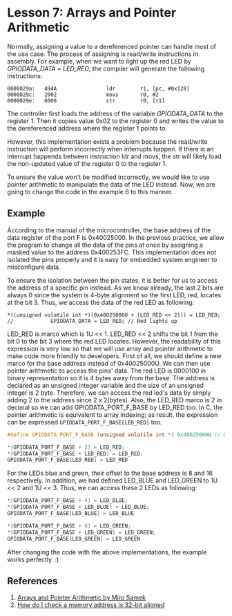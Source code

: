 # Lesson 7: Arrays and Pointer Arithmetic

Normally, assigning a value to a dereferenced pointer can handle most of the use case. The process of assigning is read/write instructions in assembly. For example, when we want to light up the red LED by *GPIODATA_DATA = LED_RED*, the compiler will generate the following instructions:

```assembly
0000029a:   494A                ldr        r1, [pc, #0x128]
0000029c:   2002                movs       r0, #2
0000029e:   6008                str        r0, [r1]
```

The controller first loads the address of the variable *GPIODATA_DATA* to the register 1. Then it copies value 0x02 to the register 0 and writes the value to the dereferenced address where the register 1 points to.

However, this implementation exists a problem because the read/write instruction will perform incorrectly when interrupts happen. If there is an interrupt happends between instruction ldr and movs, the str will likely load the non-updated value of the register 0 to the register 1.

To ensure the value won't be modified incorrectly, we would like to use pointer arithmetic to manipulate the data of the LED instead. Now, we are going to change the code in the example 6 to this manner.

## Example

According to the manual of the microcontroller, the base address of the data register of the port F is 0x40025000. In the previous practice, we allow the program to change all the data of the pins at once by assigning a masked value to the address 0x400253FC. This implementation does not isolated the pins properly and it is easy for embedded system engineer to misconfigure data.  

To ensure the isolation between the pin states, it is better for us to access the address of a specific pin instead. As we know already, the last 2 bits are always 0 since the system is 4-byte alignment so the first LED, red, locates at the bit 3. Thus, we access the data of the red LED as following:

```assembly
*((unsigned volatile int *)(0x40025000U + (LED_RED << 2))) = LED_RED;
//            GPIODATA_DATA = LED_RED; // Red lights up

``` 

LED_RED is marco which is 1U << 1. LED_RED << 2 shifts the bit 1 from the bit 0 to the bit 3 where the red LED locates. However, the readability of this expression is very low so that we will use array and pointer arithmetic to make code more friendly to developers. First of all, we should define a new marco for the base address instead of 0x40025000U. We can then use pointer arithmetic to access the pins' data. The red LED is 0000100 in binary representation so it is 4 bytes away from the base. The address is declared as an unsigned integer variable and the size of an unsigned integer is 2 byte. Therefore, we can access the red led's data by simply adding 2 to the address since 2 x 2(bytes). Also, the LED_RED marco is 2 in decimal so we can add GPIODATA_PORT_F_BASE by LED_RED too. In C, the pointer arithmetic is equivalent to array indexing; as result, the expression can be expressed `GPIODATA_PORT_F_BASE[LED_RED]` too.  

```c
#define GPIODATA_PORT_F_BASE (unsigned volatile int *) 0x40025000U // Define marco for the base address

*(GPIODATA_PORT_F_BASE + 2) = LED_RED;
*(GPIODATA_PORT_F_BASE + LED_RED) = LED_RED;
GPIODATA_PORT_F_BASE[LED_RED] = LED_RED
```

For the LEDs blue and green, their offset to the base address is 8 and 16 respectively. In addition, we had defined LED_BLUE and LED_GREEN to 1U << 2 and 1U << 3. Thus, we can access these 2 LEDs as following:

```c
*(GPIODATA_PORT_F_BASE + 4) = LED_BLUE;
*(GPIODATA_PORT_F_BASE + LED_BLUE) = LED_BLUE;
GPIODATA_PORT_F_BASE[LED_BLUE] = LED_BLUE

*(GPIODATA_PORT_F_BASE + 8) = LED_GREEN;
*(GPIODATA_PORT_F_BASE + LED_GREEN) = LED_GREEN;
GPIODATA_PORT_F_BASE[LED_GREEN] = LED_GREEN
```

After changing the code with the above implementations, the example works perfectly. :)


## References
1. [Arrays and Pointer Arithmetic by Miro Samek](https://www.youtube.com/watch?v=pQs8vp7JOSk&list=PLPW8O6W-1chwyTzI3BHwBLbGQoPFxPAPM&index=34)
2. [How do I check a memory address is 32-bit aligned](https://stackoverflow.com/questions/19190502/how-do-i-check-a-memory-address-is-32-bit-aligned-in-c)